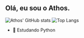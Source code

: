   ## Olá, eu sou o Athos.
![Athos' GitHub stats](https://github-readme-stats.vercel.app/api?username=athosbds&show_icons=true&theme=dark) 
![Top Langs](https://github-readme-stats.vercel.app/api/top-langs/?username=athosbds&layout=compact&theme=dark)

- 🌱 Estudando Python
